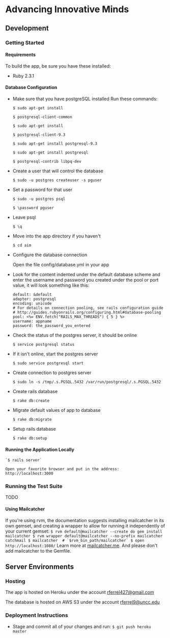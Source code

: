 # Advancing Innovative Minds

## Development

### Getting Started

#### Requirements

To build the app, be sure you have these installed:

* Ruby 2.3.1

#### Database Configuration
* Make sure that you have postgreSQL installed
  Run these commands:

    `$ sudo apt-get install`

    `$ postgresql-client-common`

    `$ sudo apt-get install`

    `$ postgresql-client-9.3`

    `$ sudo apt-get install postgresql-9.3`

    `$ sudo apt-get install postgresql`

    `$ postgresql-contrib libpq-dev`


* Create a user that will control the database

    `$ sudo -u postgres createuser -s pguser`


* Set a password for that user

    `$ sudo -u postgres psql`

    `$ \password pguser`

* Leave psql

    `$ \q`

* Move into the app directory if you haven't

    `$ cd aim`

* Configure the database connection

    Open the file config/database.yml in your app

* Look for the content indented under the default database scheme and enter the username and password you created under the pool or port value, it will look something like this:

  ```
  default: &default
  adapter: postgresql
  encoding: unicode
  # For details on connection pooling, see rails configuration guide
  # http://guides.rubyonrails.org/configuring.html#database-pooling
  pool: <%= ENV.fetch("RAILS_MAX_THREADS") { 5 } %>
  username: appname
  password: the_password_you_entered
  ```

* Check the status of the postgres server, it should be online

  	`$ service postgresql status`

* If it isn't online, start the postgres server

  	`$ sudo service postgresql start`

* Create connection to postgres server

  	`$ sudo ln -s /tmp/.s.PGSQL.5432 /var/run/postgresql/.s.PGSQL.5432`

* Create rails database

  	`$ rake db:create`

* Migrate default values of app to database

  	`$ rake db:migrate`

* Setup rails database

  	`$ rake db:setup`


#### Running the Application Locally

    `$ rails server`

    Open your favorite browser and put in the address: http://localhost:3000


### Running the Test Suite

TODO

#### Using Mailcatcher

If you're using rvm, the documentation suggests installing mailcatcher in its own gemset, and creating a wrapper to allow for running it independently of your current gemset:
    ```
    $ rvm default@mailcatcher --create do gem install mailcatcher
    $ rvm wrapper default@mailcatcher --no-prefix mailcatcher catchmail
    $ mailcatcher  # `$rvm_bin_path/mailcatcher`
    $ open http://localhost:1080/
    ```
Learn more at [mailcatcher.me](http://mailcatcher.me/). And please don't add mailcatcher to the Gemfile.

## Server Environments

### Hosting

The app is hosted on Heroku under the account rferrel427@gmail.com

The database is hosted on AWS S3 under the account rferrel9@uncc.edu

### Deployment Instructions

* Stage and commit all of your changes and run:
    `$ git push heroku master`
